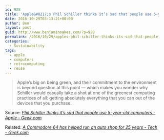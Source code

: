 ```yaml
---
id: 928
title: 'Apple&#8217;s Phil Schiller thinks it’s sad that people use 5-year-old computers'
date: 2016-10-29T03:13:21+00:00
author: Ben
layout: post
guid: http://www.benjaminoakes.com/?p=928
permalink: /2016/10/29/apples-phil-schiller-thinks-its-sad-that-people-use-5-year-old-computers/
categories:
  - Sustainability
tags:
  - apple
  - computers
  - retrocomputing
  - reuse
---
```

> Apple’s big on being green, and their commitment to the environment is beyond question at this point — which makes you wonder why Schiller would casually take a shot at one of the greenest computing practices of all: getting absolutely everything that you can out of the devices that you purchase.

Source: _[Phil Schiller thinks it’s sad that people use 5-year-old computers - Apple - Geek.com](http://www.geek.com/apple/phil-schiller-thinks-its-sad-that-people-use-5-year-old-computers-1650316/)_

Related: _[A Commodore 64 has helped run an auto shop for 25 years - Tech - Geek.com](http://www.geek.com/tech/a-commodore-64-has-helped-run-an-auto-shop-for-25-years-1672510/)_